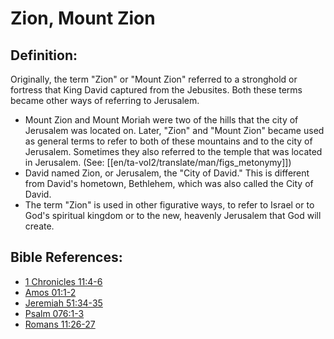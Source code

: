 # Zion, Mount Zion #

## Definition: ##

Originally, the term "Zion" or "Mount Zion" referred to a stronghold or fortress that King David captured from the Jebusites. Both these terms became other ways of referring to Jerusalem.

* Mount Zion and Mount Moriah were two of the hills that the city of Jerusalem was located on. Later, "Zion" and "Mount Zion" became used as general terms to refer to both of these mountains and to the city of Jerusalem. Sometimes they also referred to the temple that was located in Jerusalem. (See: [[en/ta-vol2/translate/man/figs_metonymy]])
* David named Zion, or Jerusalem, the "City of David." This is different from David's hometown, Bethlehem, which was also called the City of David.
* The term "Zion" is used in other figurative ways, to refer to Israel or to God's spiritual kingdom or to the new, heavenly Jerusalem that God will create.



## Bible References: ##

* [1 Chronicles 11:4-6](en/tn/1ch/help/11/04)
* [Amos 01:1-2](en/tn/amo/help/01/01)
* [Jeremiah 51:34-35](en/tn/jer/help/51/34)
* [Psalm 076:1-3](en/tn/psa/help/76/01)
* [Romans 11:26-27](en/tn/rom/help/11/26)